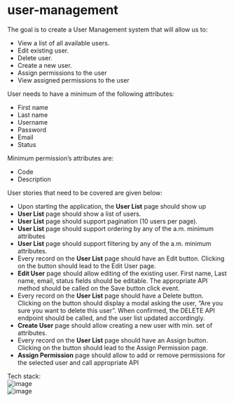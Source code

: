 # user-management

The goal is to create a User Management system that will allow us to:
- View a list of all available users.
- Edit existing user.
- Delete user.
- Create a new user.
- Assign permissions to the user
- View assigned permissions to the user


User needs to have a minimum of the following attributes:
- First name
- Last name
- Username
- Password
- Email
- Status

Minimum permission’s attributes are:
- Code
- Description

User stories that need to be covered are given below:
- Upon starting the application, the **User List** page should show up
- **User List** page should show a list of users.
- **User List** page should support pagination (10 users per page).
- **User List** page should support ordering by any of the a.m. minimum attributes
- **User List** page should support filtering by any of the a.m. minimum attributes.
- Every record on the **User List** page should have an Edit button. Clicking on the button should lead to
  the Edit User page.
- **Edit User** page should allow editing of the existing user. First name, Last name, email, status fields
  should be editable. The appropriate API method should be called on the Save button click event.
- Every record on the **User List** page should have a Delete button. Clicking on the button should display
  a modal asking the user, “Are you sure you want to delete this user”. When confirmed, the DELETE API
  endpoint should be called, and the user list updated accordingly.
- **Create User** page should allow creating a new user with min. set of attributes.
- Every record on the **User List** page should have an Assign button. Clicking on the button should lead
  to the Assign Permission page.
- **Assign Permission** page should allow to add or remove permissions for the selected user and call
  appropriate API
  
 Tech stack:<br/>
 ![image](https://user-images.githubusercontent.com/102690675/161164978-8b8ccfb4-404a-499f-b32a-5ddcefdf7078.png)<br/>
![image](https://user-images.githubusercontent.com/102690675/161165011-1ab56843-9754-4ca0-9ce4-17f5375de23f.png)
